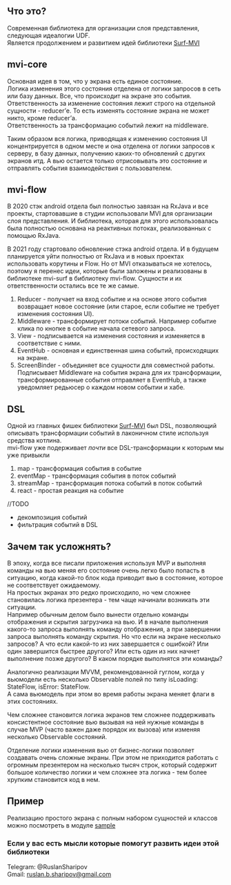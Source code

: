 ## Что это?

Современная библиотека для организации слоя представления, следующая идеалогии UDF.  
Является продолжением и развитием идей библиотеки [Surf-MVI](https://github.com/surfstudio/SurfAndroidStandard/tree/dev/G-0.5.0/mvi)   


## mvi-core

Основная идея в том, что у экрана есть единое состояние.  
Логика изменения этого состояния отделена от логики запросов в сеть или базу данных. 
Все, что происходит на экране это события. 
Ответственность за изменение состояния лежит строго на отдельной сущности - reducer’е. То есть изменять состояние экрана не может никто, кроме reducer’а.  
Ответственность за трансформацию событий лежит на middleware. 

Таким образом вся логика, приводящая к изменению состояния UI концентрируется в одном месте и она отделена от логики запросов к серверу, в базу данных, получению каких-то обновлений с других экранов итд. 
А вью остается только отрисовывать это состояние и отправлять события взаимодействия с пользователем.

## mvi-flow

В 2020 стэк android отдела был полностью завязан на RxJava и все проекты, стартовавшие в студии использовали MVI для организации слоя представления. И библиотека, которая для этого использовалась была полностью основана на реактивных потоках, реализованных с помощью RxJava.  

В 2021 году стартовало обновление стэка android отдела. И в будущем планируется уйти полностью от RxJava и в новых проектах использовать корутины и Flow. Но от MVI отказываться не хотелось, поэтому я перенес идеи, которые были заложены и реализованы в библиотеке mvi-surf в библиотеку mvi-flow.
Сущности и их ответственности остались все те же самые. 

1. Reducer - получает на вход событие и на основе этого события возвращает новое состояние (или старое, если событие не требует изменения состояния UI).
1. Middleware - трансформирует потоки событий. Например событие клика по кнопке в событие начала сетевого запроса.
1. View - подписывается на изменения состояния и изменяется в соответствие с ними.
1. EventHub - основная и единственная шина событий, происходящих на экране. 
1. ScreenBinder - объединяет все сущности для совместной работы. Подписывает Middleware на события экрана для их трансформации, трансформированные события отправляет в EventHub, а также уведомляет редьюсер о каждом новом событии и хабе. 

## DSL
Одной из главных фишек библиотеки [Surf-MVI](https://github.com/surfstudio/SurfAndroidStandard/tree/dev/G-0.5.0/mvi) был DSL, позволяющий описывать трансформации событий в лаконичном стиле используя средства котлина.  
mvi-flow уже подерживает *почти* все DSL-трансформации к которым мы уже привыкли

1. map - трансформация события в событие
1. eventMap - трансформация события в поток событий
1. streamMap - трансформация потока событий в поток событий
1. react - простая реакция на событие

//TODO
- декомпозиция событий
- фильтрация событий в DSL

## Зачем так усложнять?

В эпоху, когда все писали приложения используя MVP и выполняя команды на вью меняя его состояние очень легко было попасть в ситуацию, когда какой-то блок кода приводит вью в состояние, которое не соответствует ожидаемому.   
На простых экранах это редко происходило, но чем сложнее становилась логика презентера - тем чаще начинали возникать эти ситуации.  
Например обычным делом было вынести отдельно команды отображения и скрытия загрузчика на вью. И в начале выполнения какого-то запроса выполнять команду отображения, а при завершении запроса выполнять команду скрытия. Но что если на экране несколько запросов? А что если какой-то из них завершается с ошибкой? Или один завершится быстрее другого? Или есть один из них начнет выполнение позже другого? В каком порядке выполнятся эти команды?  

Аналогично реализации MVVM, рекомендованной гуглом, когда у вьюмодели есть несколько Observable полей по типу isLoading: StateFlow<Boolean>, isError: StateFlow<Boolean>.  
А сама вьюмодель при этом во время работы экрана меняет флаги в этих состояниях.

Чем сложнее становится логика экранов тем сложнее поддерживать консистентное состояние вью вызывая на ней нужные команды в случае MVP (часто важен даже порядок их вызова) или изменяя несколько Observable состояний.

Отделение логики изменения вью от бизнес-логики позволяет создавать очень сложные экраны. При этом не приходится работать с огромным презентером на несколько тысяч строк, который содержит большое количество логики и чем сложнее эта логика - тем более хрупким становится код в нем.

## Пример

Реализацию простого экрана с полным набором сущностей и классов можно посмотреть в модуле [sample](https://github.com/ruslansharipov/mvi-flow/tree/master/sample)

### Если у вас есть мысли которые помогут развить идеи этой библиотеки
Telegram: @RuslanSharipov   
Gmail: ruslan.b.sharipov@gmail.com
